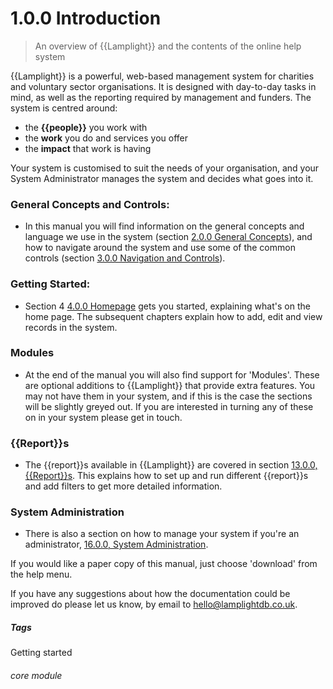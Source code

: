 # 1.0.0 Introduction

> An overview of {{Lamplight}} and the contents of the online help system



{{Lamplight}} is a powerful, web-based management system for charities and voluntary sector organisations. It is designed with day-to-day tasks in mind, as well as the reporting required by management and funders. The system is centred around:

-	the **{{people}}** you work with
-	the **work** you do and services you offer 
-	the **impact** that work is having

Your system is customised to suit the needs of your organisation, and your System Administrator manages the system and decides what goes into it.

### General Concepts and Controls:
- In this manual you will find information on the general concepts and language we use in the system (section [2.0.0  General Concepts](/help/index/p/2.0.0)), and how to navigate around the system and use some of the common controls (section [3.0.0  Navigation and Controls](/help/index/p/3.0.0)).

### Getting Started:
- Section 4 [4.0.0  Homepage](/help/index/p/4.0.0) gets you started, explaining what's on the home page. The subsequent chapters explain how to add, edit and view records in the system. 

### Modules
- At the end of the manual you will also find support for 'Modules'. These are optional additions to {{Lamplight}} that provide extra features. You may not have them in your system, and if this is the case the sections will be slightly greyed out. If you are interested in turning any of these on in your system please get in touch. 

### {{Report}}s
- The {{report}}s available in {{Lamplight}} are covered in section [13.0.0, {{Report}}s](/help/index/p/13.0.0). This explains how to set up and run different {{report}}s and add filters to get more detailed information. 

### System Administration
- There is also a section on how to manage your system if you're an administrator, [16.0.0, System Administration](/help/index/p/16.0.0).

If you would like a paper copy of this manual, just choose 'download' from the help menu.

If you have any suggestions about how the documentation could be improved do please let us know, by email to [hello@lamplightdb.co.uk](mailto:hello@lamplightdb.co.uk). 


##### Tags
Getting started

###### core module

